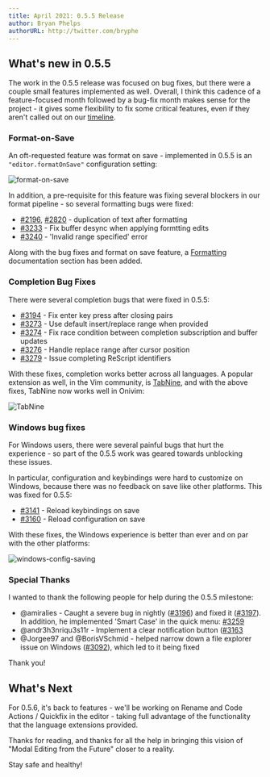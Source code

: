 ```yaml
---
title: April 2021: 0.5.5 Release
author: Bryan Phelps
authorURL: http://twitter.com/bryphe
---
```


## What's new in 0.5.5

The work in the 0.5.5 release was focused on bug fixes, but there were a couple small features implemented as well. Overall, I think this cadence of a feature-focused month followed by a bug-fix month makes sense for the project - it gives some flexibility to fix some critical features, even if they aren't called out on our [timeline](https://v2.onivim.io/index.html#timeline).

### Format-on-Save

An oft-requested feature was format on save - implemented in 0.5.5 is an `"editor.formatOnSave"` configuration setting:

![format-on-save](https://user-images.githubusercontent.com/13532591/111513965-85433c00-870e-11eb-8cfc-423a7c4d71de.gif)

In addition, a pre-requisite for this feature was fixing several blockers in our format pipeline - so several formatting bugs were fixed:

- [#2196](https://github.com/onivim/oni2/issues/2196), [#2820](https://github.com/onivim/oni2/issues/2820) - duplication of text after formatting
- [#3233](https://github.com/onivim/oni2/issues/3233) - Fix buffer desync when applying formtting edits
- [#3240](https://github.com/onivim/oni2/issues/3240) - 'Invalid range specified' error

Along with the bug fixes and format on save feature, a [Formatting](TODO) documentation section has been added.

### Completion Bug Fixes

There were several completion bugs that were fixed in 0.5.5:

- [#3194](https://github.com/onivim/oni2/issues/3194) - Fix enter key press after closing pairs
- [#3273](https://github.com/onivim/oni2/issues/3273) - Use default insert/replace range when provided
- [#3274](https://github.com/onivim/oni2/issues/3274) - Fix race condition between completion subscription and buffer updates
- [#3276](https://github.com/onivim/oni2/issues/3276) - Handle replace range after cursor position
- [#3279](https://github.com/onivim/oni2/issues/3279) - Issue completing ReScript identifiers

With these fixes, completion works better across all languages. A popular extension as well, in the Vim community, is [TabNine](https://www.tabnine.com/), and with the above fixes, TabNine now works well in Onivim:

![TabNine](https://user-images.githubusercontent.com/13532591/111522908-f2a79a80-8717-11eb-8a3f-e0a250b3d4ff.gif)

### Windows bug fixes

For Windows users, there were several painful bugs that hurt the experience - so part of the 0.5.5 work was geared towards unblocking these issues.

In particular, configuration and keybindings were hard to customize on Windows, because there was no feedback on save like other platforms. This was fixed for 0.5.5:
- [#3141](https://github.com/onivim/oni2/pulls/3141) - Reload keybindings on save
- [#3160](https://github.com/onivim/oni2/pulls/3160) - Reload configuration on save

With these fixes, the Windows experience is better than ever and on par with the other platforms:

![windows-config-saving](https://user-images.githubusercontent.com/13532591/111524873-313e5480-871a-11eb-8219-60966e7459b2.gif)

### Special Thanks

I wanted to thank the following people for help during the 0.5.5 milestone:

- @amiralies - Caught a severe bug in nightly ([#3196](https://github.com/onivim/oni2/issues/3196)) and fixed it ([#3197](https://github.com/onivim/oni2/pulls/3197)). In addition, he implemented 'Smart Case' in the quick menu: [#3259](https://github.com/onivim/oni2/issues/3259) 
- @andr3h3nriqu3s11r - Implement a clear notification button ([#3163](https://github.com/onivim/oni2/pulls/3163) 
- @Jorgee97 and @BorisVSchmid - helped narrow down a file explorer issue on Windows ([#3092](https://github.com/onivim/oni2/issues/3092)), which led to it being fixed

Thank you!

## What's Next

For 0.5.6, it's back to features - we'll be working on Rename and Code Actions / Quickfix in the editor - taking full advantage of the functionality that the language extensions provided.

Thanks for reading, and thanks for all the help in bringing this vision of "Modal Editing from the Future" closer to a reality. 

Stay safe and healthy!
